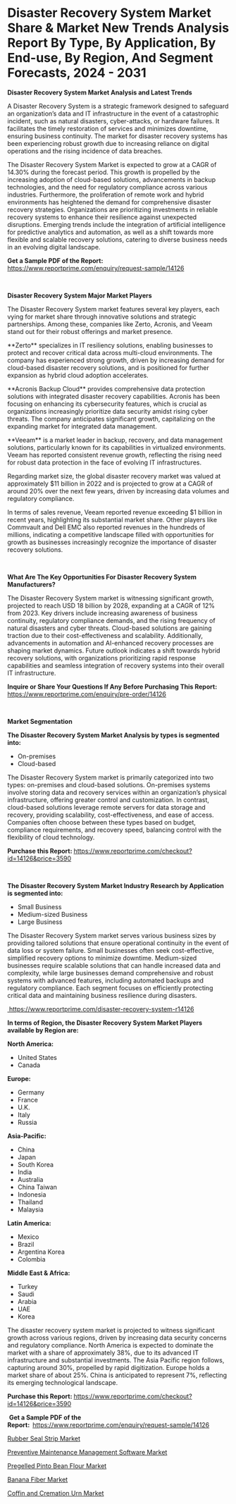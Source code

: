 <p><h1>Disaster Recovery System Market Share & Market New Trends Analysis Report By Type, By Application, By End-use, By Region, And Segment Forecasts, 2024 - 2031</h1></p><p><strong>Disaster Recovery System Market Analysis and Latest Trends</strong></p>
<p><p>A Disaster Recovery System is a strategic framework designed to safeguard an organization’s data and IT infrastructure in the event of a catastrophic incident, such as natural disasters, cyber-attacks, or hardware failures. It facilitates the timely restoration of services and minimizes downtime, ensuring business continuity. The market for disaster recovery systems has been experiencing robust growth due to increasing reliance on digital operations and the rising incidence of data breaches. </p><p>The Disaster Recovery System Market is expected to grow at a CAGR of 14.30% during the forecast period. This growth is propelled by the increasing adoption of cloud-based solutions, advancements in backup technologies, and the need for regulatory compliance across various industries. Furthermore, the proliferation of remote work and hybrid environments has heightened the demand for comprehensive disaster recovery strategies. Organizations are prioritizing investments in reliable recovery systems to enhance their resilience against unexpected disruptions. Emerging trends include the integration of artificial intelligence for predictive analytics and automation, as well as a shift towards more flexible and scalable recovery solutions, catering to diverse business needs in an evolving digital landscape.</p></p>
<p><strong>Get a Sample PDF of the Report:&nbsp;</strong> <a href="https://www.reportprime.com/enquiry/request-sample/14126">https://www.reportprime.com/enquiry/request-sample/14126</a></p>
<p>&nbsp;</p>
<p><strong>Disaster Recovery System Major Market Players</strong></p>
<p><p>The Disaster Recovery System market features several key players, each vying for market share through innovative solutions and strategic partnerships. Among these, companies like Zerto, Acronis, and Veeam stand out for their robust offerings and market presence.</p><p>**Zerto** specializes in IT resiliency solutions, enabling businesses to protect and recover critical data across multi-cloud environments. The company has experienced strong growth, driven by increasing demand for cloud-based disaster recovery solutions, and is positioned for further expansion as hybrid cloud adoption accelerates.</p><p>**Acronis Backup Cloud** provides comprehensive data protection solutions with integrated disaster recovery capabilities. Acronis has been focusing on enhancing its cybersecurity features, which is crucial as organizations increasingly prioritize data security amidst rising cyber threats. The company anticipates significant growth, capitalizing on the expanding market for integrated data management.</p><p>**Veeam** is a market leader in backup, recovery, and data management solutions, particularly known for its capabilities in virtualized environments. Veeam has reported consistent revenue growth, reflecting the rising need for robust data protection in the face of evolving IT infrastructures.</p><p>Regarding market size, the global disaster recovery market was valued at approximately $11 billion in 2022 and is projected to grow at a CAGR of around 20% over the next few years, driven by increasing data volumes and regulatory compliance.</p><p>In terms of sales revenue, Veeam reported revenue exceeding $1 billion in recent years, highlighting its substantial market share. Other players like Commvault and Dell EMC also reported revenues in the hundreds of millions, indicating a competitive landscape filled with opportunities for growth as businesses increasingly recognize the importance of disaster recovery solutions.</p></p>
<p>&nbsp;</p>
<p><strong>What Are The Key Opportunities For Disaster Recovery System Manufacturers?</strong></p>
<p><p>The Disaster Recovery System market is witnessing significant growth, projected to reach USD 18 billion by 2028, expanding at a CAGR of 12% from 2023. Key drivers include increasing awareness of business continuity, regulatory compliance demands, and the rising frequency of natural disasters and cyber threats. Cloud-based solutions are gaining traction due to their cost-effectiveness and scalability. Additionally, advancements in automation and AI-enhanced recovery processes are shaping market dynamics. Future outlook indicates a shift towards hybrid recovery solutions, with organizations prioritizing rapid response capabilities and seamless integration of recovery systems into their overall IT infrastructure.</p></p>
<p><strong>Inquire or Share Your Questions If Any Before Purchasing This Report:</strong> <a href="https://www.reportprime.com/enquiry/pre-order/14126">https://www.reportprime.com/enquiry/pre-order/14126</a></p>
<p>&nbsp;</p>
<p><strong>Market Segmentation</strong></p>
<p><strong>The Disaster Recovery System Market Analysis by types is segmented into:</strong></p>
<p><ul><li>On-premises</li><li>Cloud-based</li></ul></p>
<p><p>The Disaster Recovery System market is primarily categorized into two types: on-premises and cloud-based solutions. On-premises systems involve storing data and recovery services within an organization’s physical infrastructure, offering greater control and customization. In contrast, cloud-based solutions leverage remote servers for data storage and recovery, providing scalability, cost-effectiveness, and ease of access. Companies often choose between these types based on budget, compliance requirements, and recovery speed, balancing control with the flexibility of cloud technology.</p></p>
<p><strong>Purchase this Report:&nbsp;</strong><a href="https://www.reportprime.com/checkout?id=14126&price=3590">https://www.reportprime.com/checkout?id=14126&price=3590</a></p>
<p>&nbsp;</p>
<p><strong>The Disaster Recovery System Market Industry Research by Application is segmented into:</strong></p>
<p><ul><li>Small Business</li><li>Medium-sized Business</li><li>Large Business</li></ul></p>
<p><p>The Disaster Recovery System market serves various business sizes by providing tailored solutions that ensure operational continuity in the event of data loss or system failure. Small businesses often seek cost-effective, simplified recovery options to minimize downtime. Medium-sized businesses require scalable solutions that can handle increased data and complexity, while large businesses demand comprehensive and robust systems with advanced features, including automated backups and regulatory compliance. Each segment focuses on efficiently protecting critical data and maintaining business resilience during disasters.</p></p>
<p><a href="https://www.reportprime.com/disaster-recovery-system-r14126">&nbsp;https://www.reportprime.com/disaster-recovery-system-r14126</a></p>
<p><strong>In terms of Region, the Disaster Recovery System Market Players available by Region are:</strong></p>
<p>
    <p> <strong> North America: </strong>
        <ul>
            <li>United States</li>
            <li>Canada</li>
        </ul>
        </p> 
    <p> <strong> Europe: </strong>
        <ul>
            <li>Germany</li>
            <li>France</li>
            <li>U.K.</li>
            <li>Italy</li>
            <li>Russia</li>
        </ul>
        </p> 
    <p> <strong> Asia-Pacific: </strong>
        <ul>
            <li>China</li>
            <li>Japan</li>
            <li>South Korea</li>
            <li>India</li>
            <li>Australia</li>
            <li>China Taiwan</li>
            <li>Indonesia</li>
            <li>Thailand</li>
            <li>Malaysia</li>
        </ul>
        </p> 
    <p> <strong> Latin America: </strong>
        <ul>
            <li>Mexico</li>
            <li>Brazil</li>
            <li>Argentina Korea</li>
            <li>Colombia</li>
        </ul>
        </p> 
    <p> <strong> Middle East & Africa: </strong>
        <ul>
            <li>Turkey</li>
            <li>Saudi</li>
            <li>Arabia</li>
            <li>UAE</li>
            <li>Korea</li>
        </ul>
    </p>
    </p>
<p><p>The disaster recovery system market is projected to witness significant growth across various regions, driven by increasing data security concerns and regulatory compliance. North America is expected to dominate the market with a share of approximately 38%, due to its advanced IT infrastructure and substantial investments. The Asia Pacific region follows, capturing around 30%, propelled by rapid digitization. Europe holds a market share of about 25%. China is anticipated to represent 7%, reflecting its emerging technological landscape.</p></p>
<p><strong>Purchase this Report: </strong><a href="https://www.reportprime.com/checkout?id=14126&price=3590">https://www.reportprime.com/checkout?id=14126&price=3590</a></p>
<p>&nbsp;<strong>Get a Sample PDF of the Report:&nbsp;&nbsp;</strong><a href="https://www.reportprime.com/enquiry/request-sample/14126">https://www.reportprime.com/enquiry/request-sample/14126</a></p>
<p><strong></strong></p>
<p><p><a href="https://www.linkedin.com/pulse/global-rubber-seal-strip-market-trends-insights-growth-opportunities-blkae?trackingId=xRhHN4rwRjae8zSKqPGEWw%3D%3D">Rubber Seal Strip Market</a></p><p><a href="https://github.com/lylyparadise/Market-Research-Report-List-5/blob/main/preventive-maintenance-management-software-market.md">Preventive Maintenance Management Software Market</a></p><p><a href="https://medium.com/@kavonhansen2022/the-pregelled-pinto-bean-flour-market-has-experienced-impressive-growth-in-recent-years-17a0df9f476f?postPublishedType=initial">Pregelled Pinto Bean Flour Market</a></p><p><a href="https://www.linkedin.com/pulse/banana-fiber-market-research-report-includes-analysis-hpwte?trackingId=r7rg36cCR0ONwfcNsob2PA%3D%3D">Banana Fiber Market</a></p><p><a href="https://issuu.com/reportprime-2/docs/coffin-and-cremation-urn-market-siz_21a8c17ef872b9">Coffin and Cremation Urn Market</a></p></p>